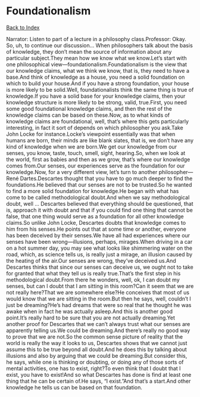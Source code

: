 # Foundationalism
[Back to Index](https://github.com/windows10010/tpoExtractor/blog/master/README.md)

Narrator: Listen to part of a lecture in a philosophy class.Professor: Okay. So, uh, to continue our discussion… When philosophers talk about the basis of knowledge, they don’t mean the source of information about any particular subject.They mean how we know what we know.Let’s start with one philosophical view—foundationalism.Foundationalism is the view that our knowledge claims, what we think we know, that is, they need to have a base.And think of knowledge as a house, you need a solid foundation on which to build your house.And if you have a strong foundation, your house is more likely to be solid.Well, foundationalists think the same thing is true of knowledge.If you have a solid base for your knowledge claims, then your knowledge structure is more likely to be strong, valid, true.First, you need some good foundational knowledge claims, and then the rest of the knowledge claims can be based on these.Now, as to what kinds of knowledge claims are foundational, well, that’s where this gets particularly interesting, in fact it sort of depends on which philosopher you ask.Take John Locke for instance.Locke’s viewpoint essentially was that when humans are born, their minds are like blank slates, that is, we don’t have any kind of knowledge when we are born.We get our knowledge from our senses, you know, taste, touch, smell, sight, hearing.So, when we look at the world, first as babies and then as we grow, that’s where our knowledge comes from.Our senses, our experiences serve as the foundation for our knowledge.Now, for a very different view, let’s turn to another philosopher—René Dartes.Descartes thought that you have to go much deeper to find the foundations.He believed that our senses are not to be trusted.So he wanted to find a more solid foundation for knowledge.He began with what has come to be called methodological doubt.And when we say methodological doubt, well … Descartes believed that everything should be questioned, that is, approach it with doubt and that if you could find one thing that cannot be false, that one thing would serve as a foundation for all other knowledge claims.So unlike John Locke, Descartes doubts that knowledge comes to him from his senses.He points out that at some time or another, everyone has been deceived by their senses.We have all had experiences where our senses have been wrong—illusions, perhaps, mirages.When driving in a car on a hot summer day, you may see what looks like shimmering water on the road, which, as science tells us, is really just a mirage, an illusion caused by the heating of the air.Our senses are wrong, they’ve deceived us.And Descartes thinks that since our senses can deceive us, we ought not to take for granted that what they tell us is really true.That’s the first step in his methodological doubt.From there he wonders, well, ok, I can doubt my senses, but can I doubt that I am sitting in this room?Can it seem that we are not really here?That we are somewhere else?He conceives that most of us would know that we are sitting in the room.But then he says, well, couldn’t I just be dreaming?He’s had dreams that were so real that he thought he was awake when in fact he was actually asleep.And this is another good point.It’s really hard to be sure that you are not actually dreaming.Yet another proof for Descartes that we can’t always trust what our senses are apparently telling us.We could be dreaming.And there’s really no good way to prove that we are not.So the common sense picture of reality that the world is really the way it looks to us, Descartes shows that we cannot just assume this to be true beyond all doubt.And he does this by talking about illusions and also by arguing that we could be dreaming.But consider this, he says, while one is thinking or doubting, or doing any of those sorts of mental activities, one has to exist, right?To even think that I doubt that I exist, you have to exist!And so what Descartes has done is find at least one thing that he can be certain of.He says, “I exist.”And that’s a start.And other knowledge he tells us can be based on that foundation. 